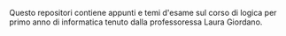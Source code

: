Questo repositori contiene appunti e temi d'esame sul corso di logica per primo anno di informatica tenuto dalla professoressa Laura Giordano.
